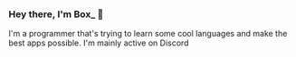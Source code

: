 ### Hey there, I'm Box_ 👋
I'm a programmer that's trying to learn some cool languages and make the best apps possible. I'm mainly active on Discord

<!--
**Default-Box/Default-Box** is a ✨ _special_ ✨ repository because its `README.md` (this file) appears on your GitHub profile.

Here are some ideas to get you started:

- 🔭 I’m currently working on ...
- ## 🌱 I’m currently learning ...
[![python](https://img.shields.io/badge/-Python-4B8BBE?style=flat)](https://www.python.org/)
[![nodejs](https://img.shields.io/badge/-NodeJS-brightgreen)](https://www.nodejs.org/)

- 👯 I’m looking to collaborate on ...
- 🤔 I’m looking for help with ...
- 💬 Ask me about ...
## 📫 Discord Username
Box_
## 😄 Pronouns: 
he/him
- ⚡ Fun fact: ...
-->
